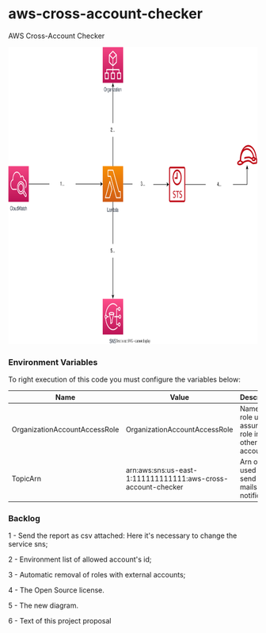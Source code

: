 # aws-cross-account-checker
AWS Cross-Account Checker

<img alt="General" height="600" src="./imgs/projeto.svg" title="General Diagram" width="600"/>

### Environment Variables
To right execution of this code you must configure the variables below:

| Name                          | Value                                                                 | Description                                        |
|-------------------------------|-----------------------------------------------------------------------|----------------------------------------------------|
| OrganizationAccountAccessRole | OrganizationAccountAccessRole                                         | Name of role used to assume role in others account |
| TopicArn                      | arn:aws:sns:us-east-1:111111111111:aws-cross-account-checker | Arn of topic used to send e-mails notification     |


### Backlog

1 - Send the report as csv attached: Here it's necessary to change the service sns;

2 - Environment list of allowed account's id;

3 - Automatic removal of roles with external accounts;

4 - The Open Source license.

5 - The new diagram.

6 - Text of this project proposal